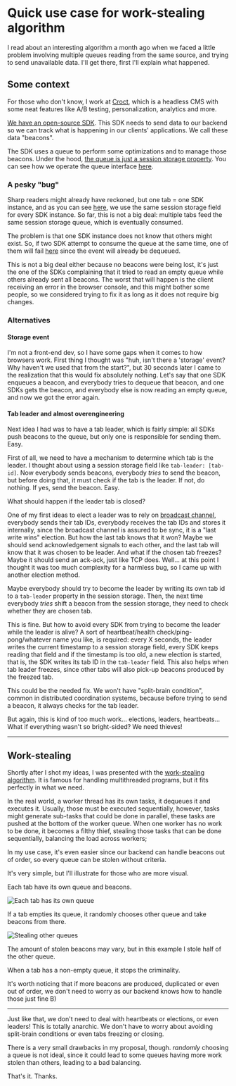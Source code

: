 # Quick use case for work-stealing algorithm

I read about an interesting algorithm a month ago when we faced a little problem involving multiple queues reading from the same source, and trying to send unavailable data. I'll get there, first I'll explain what happened.

## Some context

For those who don't know, I work at [Croct](https://croct.com/), which is a headless CMS with some neat features like A/B testing, personalization, analytics and more.

[We have an open-source SDK](https://github.com/croct-tech/sdk-js). This SDK needs to send data to our backend so we can track what is happening in our clients' applications. We call these data "beacons".

The SDK uses a queue to perform some optimizations and to manage those beacons. Under the hood, [the queue is just a session storage property](https://github.com/croct-tech/sdk-js/blob/2da50e3fcb810d77bcd2a867c9bb7b0269d1dc41/src/container.ts#L303-L311). You can see how we operate the queue interface [here](https://github.com/croct-tech/sdk-js/blob/2da50e3fcb810d77bcd2a867c9bb7b0269d1dc41/src/channel/queuedChannel.ts).

### A pesky "bug"

Sharp readers might already have reckoned, but one tab = one SDK instance, and as you can see [here](https://github.com/croct-tech/sdk-js/blob/2da50e3fcb810d77bcd2a867c9bb7b0269d1dc41/src/container.ts#L336-L339), we use the same session storage field for every SDK instance. So far, this is not a big deal: multiple tabs feed the same session storage queue, which is eventually consumed.

The problem is that one SDK instance does not know that others might exist. So, if two SDK attempt to consume the queue at the same time, one of them will fail [here](https://github.com/croct-tech/sdk-js/blob/2da50e3fcb810d77bcd2a867c9bb7b0269d1dc41/src/queue/persistentQueue.ts#L47-L49) since the event will already be dequeued.

This is not a big deal either because no beacons were being lost, it's just the one of the SDKs complaining that it tried to read an empty queue while others already sent all beacons. The worst that will happen is the client receiving an error in the browser console, and this might bother some people, so we considered trying to fix it as long as it does not require big changes.

### Alternatives

#### Storage event

I'm not a front-end dev, so I have some gaps when it comes to how browsers work. First thing I thought was "huh, isn't there a 'storage' event? Why haven't we used that from the start?", but 30 seconds later I came to the realization that this would fix absolutely nothing. Let's say that one SDK enqueues a beacon, and everybody tries to dequeue that beacon, and one SDKs gets the beacon, and everybody else is now reading an empty queue, and now we got the error again.

#### Tab leader and almost overengineering

Next idea I had was to have a tab leader, which is fairly simple: all SDKs push beacons to the queue, but only one is responsible for sending them. Easy.

First of all, we need to have a mechanism to determine which tab is the leader. I thought about using a session storage field like `tab-leader: [tab-id]`. Now everybody sends beacons, everybody _tries_ to send the beacon, but before doing that, it must check if the tab is the leader. If not, do nothing. If yes, send the beacon. Easy.

What should happen if the leader tab is closed?

One of my first ideas to elect a leader was to rely on [broadcast channel](https://developer.mozilla.org/en-US/docs/Web/API/BroadcastChannel), everybody sends their tab IDs, everybody receives the tab IDs and stores it internally, since the broadcast channel is assured to be sync, it is a "last write wins" election. But how the last tab knows that it won? Maybe we should send acknowledgement signals to each other, and the last tab will know that it was chosen to be leader. And what if the chosen tab freezes? Maybe it should send an ack-ack, just like TCP does. Well... at this point I thought it was too much complexity for a harmless bug, so I came up with another election method.

Maybe everybody should try to become the leader by writing its own tab id to a `tab-leader` property in the session storage. Then, the next time everybody _tries_ shift a beacon from the session storage, they need to check whether they are chosen tab.

This is fine. But how to avoid every SDK from trying to become the leader while the leader is alive? A sort of heartbeat/health check/ping-pong/whatever name you like, is required: every X seconds, the leader writes the current timestamp to a session storage field, every SDK keeps reading that field and if the timestamp is too old, a new election is started, that is, the SDK writes its tab ID in the `tab-leader` field. This also helps when tab leader freezes, since other tabs will also pick-up beacons produced by the freezed tab.

This could be the needed fix. We won't have "split-brain condition", common in distributed coordination systems, because before trying to send a beacon, it always checks for the tab leader.

But again, this is kind of too much work... elections, leaders, heartbeats... What if everything wasn't so bright-sided? We need thieves!


---

## Work-stealing

Shortly after I shot my ideas, I was presented with the [work-stealing algorithm](https://en.wikipedia.org/wiki/Work_stealing). It is famous for handling multithreaded programs, but it fits perfectly in what we need.

In the real world, a worker thread has its own tasks, it dequeues it and executes it. Usually, those must be executed sequentially, however, tasks might generate sub-tasks that could be done in parallel, these tasks are pushed at the bottom of the worker queue. When one worker has no work to be done, it becomes a filthy thief, stealing those tasks that can be done sequentially, balancing the load across workers;

In my use case, it's even easier since our backend can handle beacons out of order, so every queue can be stolen without criteria.

It's very simple, but I'll illustrate for those who are more visual.

Each tab have its own queue and beacons.

![Each tab has its own queue](https://storage.googleapis.com/blog-the-wall/public/work-stealing/full-queues.png)

If a tab empties its queue, it randomly chooses other queue and take beacons from there.


![Stealing other queues](https://storage.googleapis.com/blog-the-wall/public/work-stealing/empty-queue.png)

The amount of stolen beacons may vary, but in this example I stole half of the other queue.

When a tab has a non-empty queue, it stops the criminality.

It's worth noticing that if more beacons are produced, duplicated or even out of order, we don't need to worry as our backend knows how to handle those just fine B)

---

Just like that, we don't need to deal with heartbeats or elections, or even leaders! This is totally anarchic. We don't have to worry about avoiding split-brain conditions or even tabs freezing or closing.

There is a very small drawbacks in my proposal, though. _randomly_ choosing a queue is not ideal, since it could lead to some queues having more work stolen than others, leading to a bad balancing.

That's it. Thanks.


